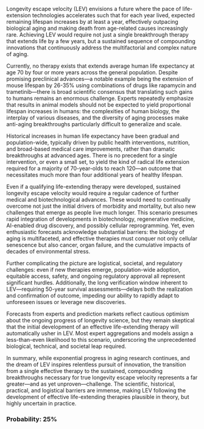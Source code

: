Longevity escape velocity (LEV) envisions a future where the pace of life-extension technologies accelerates such that for each year lived, expected remaining lifespan increases by at least a year, effectively outpacing biological aging and making death from age-related causes increasingly rare. Achieving LEV would require not just a single breakthrough therapy that extends life by a few years, but a sustained sequence of compounding innovations that continuously address the multifactorial and complex nature of aging.

Currently, no therapy exists that extends average human life expectancy at age 70 by four or more years across the general population. Despite promising preclinical advances—a notable example being the extension of mouse lifespan by 26-35% using combinations of drugs like rapamycin and trametinib—there is broad scientific consensus that translating such gains to humans remains an enormous challenge. Experts repeatedly emphasize that results in animal models should not be expected to yield proportional lifespan increases in humans: the complexities of human biology, the interplay of various diseases, and the diversity of aging processes make anti-aging breakthroughs particularly difficult to generalize and scale.

Historical increases in human life expectancy have been gradual and population-wide, typically driven by public health interventions, nutrition, and broad-based medical care improvements, rather than dramatic breakthroughs at advanced ages. There is no precedent for a single intervention, or even a small set, to yield the kind of radical life extension required for a majority of 70-year-olds to reach 120—an outcome that necessitates much more than four additional years of healthy lifespan.

Even if a qualifying life-extending therapy were developed, sustained longevity escape velocity would require a regular cadence of further medical and biotechnological advances. These would need to continually overcome not just the initial drivers of morbidity and mortality, but also new challenges that emerge as people live much longer. This scenario presumes rapid integration of developments in biotechnology, regenerative medicine, AI-enabled drug discovery, and possibly cellular reprogramming. Yet, even enthusiastic forecasts acknowledge substantial barriers: the biology of aging is multifaceted, and effective therapies must conquer not only cellular senescence but also cancer, organ failure, and the cumulative impacts of decades of environmental stress.

Further complicating the picture are logistical, societal, and regulatory challenges: even if new therapies emerge, population-wide adoption, equitable access, safety, and ongoing regulatory approval all represent significant hurdles. Additionally, the long verification window inherent to LEV—requiring 50-year survival assessments—delays both the realization and confirmation of outcome, impeding our ability to rapidly adapt to unforeseen issues or leverage new discoveries.

Forecasts from experts and prediction markets reflect cautious optimism about the ongoing progress of longevity science, but they remain skeptical that the initial development of an effective life-extending therapy will automatically usher in LEV. Most expert aggregations and models assign a less-than-even likelihood to this scenario, underscoring the unprecedented biological, technical, and societal leap required.

In summary, while exponential progress in aging research continues, and the dream of LEV inspires relentless pursuit of innovation, the transition from a single effective therapy to the sustained, compounding breakthroughs necessary for true longevity escape velocity represents a far greater—and as yet unproven—challenge. The scientific, historical, practical, and logistical barriers are immense, making LEV following the development of effective life-extending therapies plausible in theory, but highly uncertain in practice.

### Probability: 25%